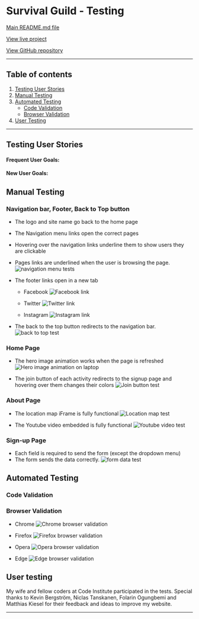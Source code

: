 # Survival Guild - Testing 

[Main README.md file](/README.md)

[View live project](https://ludovicleguen.github.io/Abyss-Dive-Club/)

[View GitHub repository](https://github.com/LudovicLeGuen/Abyss-Dive-Club)

***
## Table of contents
1. [Testing User Stories](#Testing-User-Stories)
2. [Manual Testing](#Manual-Testing)
3. [Automated Testing](#Automated-Testing) 
     - [Code Validation](#Code-Validation)
     - [Browser Validation](#Browser-Validation)
4. [User Testing](#User-Testing)


***

## Testing User Stories
#### Frequent User Goals:
#### New User Goals:

## Manual Testing
### Navigation bar, Footer, Back to Top button
* The logo and site name go back to the home page
* The Navigation menu links open the correct pages
* Hovering over the navigation links underline them to show users they are clickable
* Pages links are underlined when the user is browsing the page.
![navigation menu tests](assets/testing-files/navigation-bar/nav%20bar.gif)

* The footer links open in a new tab
     * Facebook
     ![Facebook link](assets/testing-files/footer/facebook.gif)

     * Twitter 
     ![Twitter link](assets/testing-files/footer/twitter.gif)

     * Instagram 
     ![Instagram link](assets/testing-files/footer/instagram.gif)   

* The back to the top button redirects to the navigation bar.
![back to top test](assets/testing-files/homepage/back%20to%20top.gif) 

### Home Page
* The hero image animation works when the page is refreshed
     ![Hero image animation on laptop](assets/testing-files/homepage/animation.gif) 

* The join button of each activity redirects to the signup page and hovering over them  changes their colors
![Join button test](assets/testing-files/homepage/join%20button.gif) 

### About Page
* The location map iFrame is fully functional 
![Location map test](assets/testing-files/about-page/map.gif)

* The Youtube video embedded is fully functional 
![Youtube video test](assets/testing-files/about-page/video.gif)

### Sign-up Page
* Each field is required to send the form (except the dropdown menu)
* The form sends the data correctly. 
![form data test](assets/testing-files/signup-page/form.gif)

## Automated Testing
### Code Validation
### Browser Validation
* Chrome 
![Chrome browser validation](assets/testing-files/homepage/chrome.PNG)

* Firefox 
![Firefox browser validation](assets/testing-files/homepage/firefox.PNG)

* Opera 
![Opera browser validation](assets/testing-files/homepage/opera.PNG)

* Edge 
![Edge browser validation](assets/testing-files/homepage/edge.PNG)

## User testing 
My wife and fellow coders at Code Institute participated in the tests. Special thanks to Kevin Bergström, Niclas Tanskanen, Folarin Ogungbemi and Matthias Kiesel for their feedback and ideas to improve my website.

***